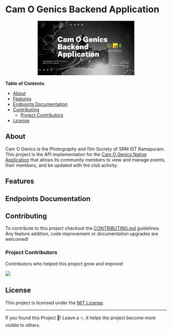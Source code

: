# Cam O Genics Backend Application

<a href="https://cogc.kunalkeshan.dev/">
<p align="center">
<img src="/public/images/gh-thumbnail-backend.jpg" alt="CamOGenics GitHub Backend Thumbnail" width="60%" height="auto" />
</p>
</a>

**Table of Contents**:

- [About](#about)
- [Features](#features)
- [Endpoints Documentation](#endpoints-documentation)
- [Contributing](#contributing)
  - [Project Contributors](#project-contributors)
- [License](#license)

## About

Cam O Genics is the Photography and film Society of SRM IST Ramapuram. This project is the API implementation for the [Cam O Genics Native Application](https://github.com/surendar-pd/Cam-O-Genics-Native-App) that allows its community members to view and manage events, their members, and be updated with the club activity.

## Features

## Endpoints Documentation

## Contributing

To contribute to this project checkout the [CONTRIBUTING.md](/CONTRIBUTING.md) guidelines. Any feature addition, code improvement or documentation upgrades are welcomed!

### Project Contributors

Contributors who helped this project grow and improve!

<a href="https://github.com/kunalkeshan/Cam-O-Genics-Backend/graphs/contributors">
  <img src="https://contrib.rocks/image?repo=kunalkeshan/Cam-O-Genics-Backend" />
</a>

## License

This project is licensed under the [MIT License](/LICENSE).

---

If you found this Project 🤯! Leave a ⭐, it helps the project become more visible to others.
